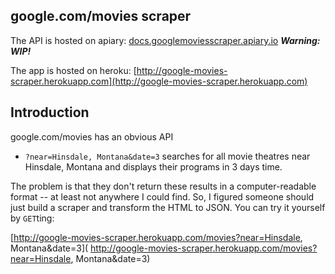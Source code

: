 ## google.com/movies scraper

The API is hosted on apiary:
[docs.googlemoviesscraper.apiary.io](docs.googlemoviesscraper.apiary.io) ***Warning: WIP!***

The app is hosted on heroku:
[http://google-movies-scraper.herokuapp.com](http://google-movies-scraper.herokuapp.com)

## Introduction

google.com/movies has an obvious API

* `?near=Hinsdale, Montana&date=3` searches for all movie theatres near Hinsdale, Montana and displays their
programs in 3 days time.

The problem is that they don't return these results in a computer-readable format -- at least not
anywhere I could find. So, I figured someone should just build a scraper and transform the HTML to
JSON. You can try it yourself by `GET`ting:

[http://google-movies-scraper.herokuapp.com/movies?near=Hinsdale, Montana&date=3](
http://google-movies-scraper.herokuapp.com/movies?near=Hinsdale, Montana&date=3)
